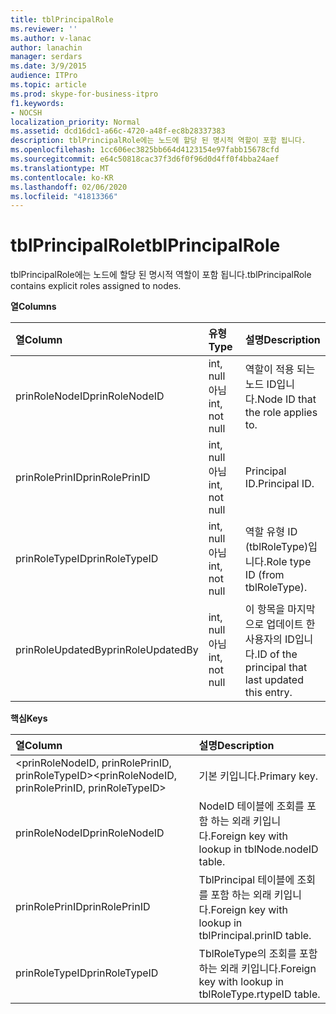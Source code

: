 ```yaml
---
title: tblPrincipalRole
ms.reviewer: ''
ms.author: v-lanac
author: lanachin
manager: serdars
ms.date: 3/9/2015
audience: ITPro
ms.topic: article
ms.prod: skype-for-business-itpro
f1.keywords:
- NOCSH
localization_priority: Normal
ms.assetid: dcd16dc1-a66c-4720-a48f-ec8b28337383
description: tblPrincipalRole에는 노드에 할당 된 명시적 역할이 포함 됩니다.
ms.openlocfilehash: 1cc606ec3825bb664d4123154e97fabb15678cfd
ms.sourcegitcommit: e64c50818cac37f3d6f0f96d0d4ff0f4bba24aef
ms.translationtype: MT
ms.contentlocale: ko-KR
ms.lasthandoff: 02/06/2020
ms.locfileid: "41813366"
---
```

# <a name="tblprincipalrole"></a><span data-ttu-id="94155-103">tblPrincipalRole</span><span class="sxs-lookup"><span data-stu-id="94155-103">tblPrincipalRole</span></span>
 
<span data-ttu-id="94155-104">tblPrincipalRole에는 노드에 할당 된 명시적 역할이 포함 됩니다.</span><span class="sxs-lookup"><span data-stu-id="94155-104">tblPrincipalRole contains explicit roles assigned to nodes.</span></span>
  
<span data-ttu-id="94155-105">**열**</span><span class="sxs-lookup"><span data-stu-id="94155-105">**Columns**</span></span>

|<span data-ttu-id="94155-106">**열**</span><span class="sxs-lookup"><span data-stu-id="94155-106">**Column**</span></span>|<span data-ttu-id="94155-107">**유형**</span><span class="sxs-lookup"><span data-stu-id="94155-107">**Type**</span></span>|<span data-ttu-id="94155-108">**설명**</span><span class="sxs-lookup"><span data-stu-id="94155-108">**Description**</span></span>|
|:-----|:-----|:-----|
|<span data-ttu-id="94155-109">prinRoleNodeID</span><span class="sxs-lookup"><span data-stu-id="94155-109">prinRoleNodeID</span></span>  <br/> |<span data-ttu-id="94155-110">int, null 아님</span><span class="sxs-lookup"><span data-stu-id="94155-110">int, not null</span></span>  <br/> |<span data-ttu-id="94155-111">역할이 적용 되는 노드 ID입니다.</span><span class="sxs-lookup"><span data-stu-id="94155-111">Node ID that the role applies to.</span></span>  <br/> |
|<span data-ttu-id="94155-112">prinRolePrinID</span><span class="sxs-lookup"><span data-stu-id="94155-112">prinRolePrinID</span></span>  <br/> |<span data-ttu-id="94155-113">int, null 아님</span><span class="sxs-lookup"><span data-stu-id="94155-113">int, not null</span></span>  <br/> |<span data-ttu-id="94155-114">Principal ID.</span><span class="sxs-lookup"><span data-stu-id="94155-114">Principal ID.</span></span>  <br/> |
|<span data-ttu-id="94155-115">prinRoleTypeID</span><span class="sxs-lookup"><span data-stu-id="94155-115">prinRoleTypeID</span></span>  <br/> |<span data-ttu-id="94155-116">int, null 아님</span><span class="sxs-lookup"><span data-stu-id="94155-116">int, not null</span></span>  <br/> |<span data-ttu-id="94155-117">역할 유형 ID (tblRoleType)입니다.</span><span class="sxs-lookup"><span data-stu-id="94155-117">Role type ID (from tblRoleType).</span></span>  <br/> |
|<span data-ttu-id="94155-118">prinRoleUpdatedBy</span><span class="sxs-lookup"><span data-stu-id="94155-118">prinRoleUpdatedBy</span></span>  <br/> |<span data-ttu-id="94155-119">int, null 아님</span><span class="sxs-lookup"><span data-stu-id="94155-119">int, not null</span></span>  <br/> |<span data-ttu-id="94155-120">이 항목을 마지막으로 업데이트 한 사용자의 ID입니다.</span><span class="sxs-lookup"><span data-stu-id="94155-120">ID of the principal that last updated this entry.</span></span>  <br/> |
   
<span data-ttu-id="94155-121">**핵심**</span><span class="sxs-lookup"><span data-stu-id="94155-121">**Keys**</span></span>

|<span data-ttu-id="94155-122">**열**</span><span class="sxs-lookup"><span data-stu-id="94155-122">**Column**</span></span>|<span data-ttu-id="94155-123">**설명**</span><span class="sxs-lookup"><span data-stu-id="94155-123">**Description**</span></span>|
|:-----|:-----|
|<span data-ttu-id="94155-124">\<prinRoleNodeID, prinRolePrinID, prinRoleTypeID\></span><span class="sxs-lookup"><span data-stu-id="94155-124">\<prinRoleNodeID, prinRolePrinID, prinRoleTypeID\></span></span>  <br/> |<span data-ttu-id="94155-125">기본 키입니다.</span><span class="sxs-lookup"><span data-stu-id="94155-125">Primary key.</span></span>  <br/> |
|<span data-ttu-id="94155-126">prinRoleNodeID</span><span class="sxs-lookup"><span data-stu-id="94155-126">prinRoleNodeID</span></span>  <br/> |<span data-ttu-id="94155-127">NodeID 테이블에 조회를 포함 하는 외래 키입니다.</span><span class="sxs-lookup"><span data-stu-id="94155-127">Foreign key with lookup in tblNode.nodeID table.</span></span>  <br/> |
|<span data-ttu-id="94155-128">prinRolePrinID</span><span class="sxs-lookup"><span data-stu-id="94155-128">prinRolePrinID</span></span>  <br/> |<span data-ttu-id="94155-129">TblPrincipal 테이블에 조회를 포함 하는 외래 키입니다.</span><span class="sxs-lookup"><span data-stu-id="94155-129">Foreign key with lookup in tblPrincipal.prinID table.</span></span>  <br/> |
|<span data-ttu-id="94155-130">prinRoleTypeID</span><span class="sxs-lookup"><span data-stu-id="94155-130">prinRoleTypeID</span></span>  <br/> |<span data-ttu-id="94155-131">TblRoleType의 조회를 포함 하는 외래 키입니다.</span><span class="sxs-lookup"><span data-stu-id="94155-131">Foreign key with lookup in tblRoleType.rtypeID table.</span></span>  <br/> |
   

